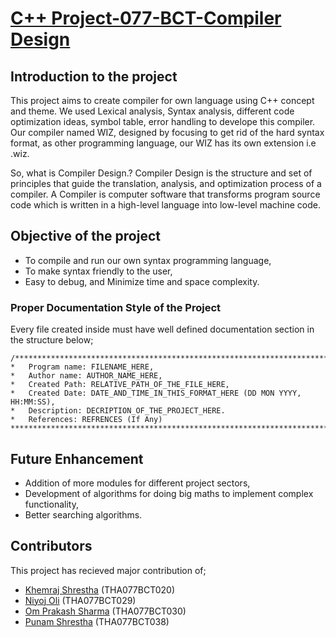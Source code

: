 # [C++ Project-077-BCT-Compiler Design](https://github.com/niyoj/compiler-design)

## Introduction to the project
This project aims to create compiler for own language using C++ concept and theme. We used Lexical analysis, Syntax analysis, different code optimization ideas, symbol table, error handling to develope this compiler. 
Our compiler named WIZ, designed by focusing to get rid of the hard syntax format, as other programming language, our WIZ has its own extension i.e .wiz.

So, what is Compiler Design.? 
  Compiler Design is the structure and set of principles that guide the translation, analysis, and optimization process of a compiler. A Compiler is computer software      that transforms program source code which is written in a high-level language into low-level machine code.

## Objective of the project
* To compile and run our own syntax programming language,
* To make syntax friendly to the user,
* Easy to debug, and Minimize time and space complexity.

### Proper Documentation Style of the Project
Every file created inside must have well defined documentation section in the structure below;
````
/******************************************************************************************************
*   Program name: FILENAME_HERE,
*   Author name: AUTHOR_NAME_HERE, 
*   Created Path: RELATIVE_PATH_OF_THE_FILE_HERE,
*   Created Date: DATE_AND_TIME_IN_THIS_FORMAT_HERE (DD MON YYYY, HH:MM:SS),
*   Description: DECRIPTION_OF_THE_PROJECT_HERE.
*   References: REFRENCES (If Any)
*******************************************************************************************************/
````

## Future Enhancement
* Addition of more modules for different project sectors,
* Development of algorithms for doing big maths to implement complex functionality,
* Better searching algorithms.

## Contributors
This project has recieved major contribution of;
* [Khemraj Shrestha](https://github.com/khemrajshrestha471) \(THA077BCT020\)
* [Niyoj Oli](https://github.com/niyoj) \(THA077BCT029\)
* [Om Prakash Sharma](https://github.com/ompiepy) \(THA077BCT030\)
* [Punam Shrestha](https://github.com/punamshrestha1) \(THA077BCT038\)
